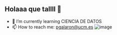 ## Holaaa que tallll 👋

- 🌱 I’m currently learning CIENCIA DE DATOS
- 📫 How to reach me: pgalaron@ucm.es
![image](https://github.com/user-attachments/assets/dd478fdd-f2e6-4741-9dac-5db38716aa6f)

<!--
**pablogalaron/pablogalaron** is a ✨ _special_ ✨ repository because its `README.md` (this file) appears on your GitHub profile.

- 🌱 I’m currently learning CIENCIA DE DATOS
- 📫 How to reach me: pgalaron@ucm.es

-->

